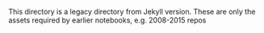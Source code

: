 
This directory is a legacy directory from Jekyll version.  These are only the assets required by earlier notebooks, e.g. 2008-2015 repos
